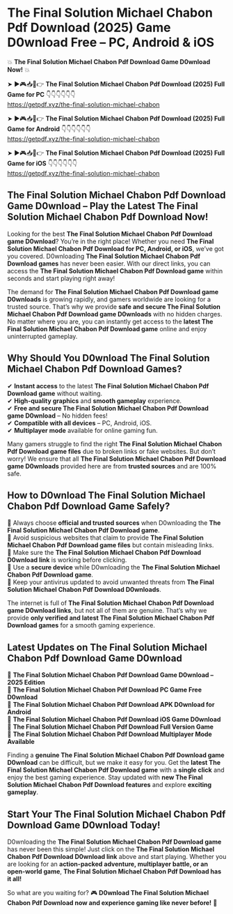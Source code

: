 # The Final Solution Michael Chabon Pdf Download (2025) Game D0wnload Free – PC, Android & iOS

💥 **The Final Solution Michael Chabon Pdf Download Game D0wnload Now!** 💥  

➤ ►🎮📥📱👉 **The Final Solution Michael Chabon Pdf Download (2025) Full Game for PC** 👇👇👇👇👇👇  
https://getpdf.xyz/the-final-solution-michael-chabon  

➤ ►🎮📥📱👉 **The Final Solution Michael Chabon Pdf Download (2025) Full Game for Android** 👇👇👇👇👇👇  
https://getpdf.xyz/the-final-solution-michael-chabon  

➤ ►🎮📥📱👉 **The Final Solution Michael Chabon Pdf Download (2025) Full Game for iOS** 👇👇👇👇👇👇  
https://getpdf.xyz/the-final-solution-michael-chabon  

## The Final Solution Michael Chabon Pdf Download Game D0wnload – Play the Latest The Final Solution Michael Chabon Pdf Download Now!

Looking for the best **The Final Solution Michael Chabon Pdf Download game D0wnload**? You’re in the right place! Whether you need **The Final Solution Michael Chabon Pdf Download for PC, Android, or iOS**, we’ve got you covered. D0wnloading **The Final Solution Michael Chabon Pdf Download games** has never been easier. With our direct links, you can access the **The Final Solution Michael Chabon Pdf Download game** within seconds and start playing right away!  

The demand for **The Final Solution Michael Chabon Pdf Download game D0wnloads** is growing rapidly, and gamers worldwide are looking for a trusted source. That’s why we provide **safe and secure The Final Solution Michael Chabon Pdf Download game D0wnloads** with no hidden charges. No matter where you are, you can instantly get access to the **latest The Final Solution Michael Chabon Pdf Download game** online and enjoy uninterrupted gameplay.  

## **Why Should You D0wnload The Final Solution Michael Chabon Pdf Download Games?**  

✔ **Instant access** to the latest **The Final Solution Michael Chabon Pdf Download game** without waiting.  
✔ **High-quality graphics** and **smooth gameplay** experience.  
✔ **Free and secure The Final Solution Michael Chabon Pdf Download game D0wnload** – No hidden fees!  
✔ **Compatible with all devices** – PC, Android, iOS.  
✔ **Multiplayer mode** available for online gaming fun.  

Many gamers struggle to find the right **The Final Solution Michael Chabon Pdf Download game files** due to broken links or fake websites. But don’t worry! We ensure that all **The Final Solution Michael Chabon Pdf Download game D0wnloads** provided here are from **trusted sources** and are 100% safe.  

## **How to D0wnload The Final Solution Michael Chabon Pdf Download Game Safely?**  

📌 Always choose **official and trusted sources** when D0wnloading the **The Final Solution Michael Chabon Pdf Download game**.  
📌 Avoid suspicious websites that claim to provide **The Final Solution Michael Chabon Pdf Download game files** but contain misleading links.  
📌 Make sure the **The Final Solution Michael Chabon Pdf Download D0wnload link** is working before clicking.  
📌 Use a **secure device** while D0wnloading the **The Final Solution Michael Chabon Pdf Download game**.  
📌 Keep your antivirus updated to avoid unwanted threats from **The Final Solution Michael Chabon Pdf Download D0wnloads**.  

The internet is full of **The Final Solution Michael Chabon Pdf Download game D0wnload links**, but not all of them are genuine. That’s why we provide **only verified and latest The Final Solution Michael Chabon Pdf Download games** for a smooth gaming experience.  

## **Latest Updates on The Final Solution Michael Chabon Pdf Download Game D0wnload**  

🔹 **The Final Solution Michael Chabon Pdf Download Game D0wnload – 2025 Edition**  
🔹 **The Final Solution Michael Chabon Pdf Download PC Game Free D0wnload**  
🔹 **The Final Solution Michael Chabon Pdf Download APK D0wnload for Android**  
🔹 **The Final Solution Michael Chabon Pdf Download iOS Game D0wnload**  
🔹 **The Final Solution Michael Chabon Pdf Download Full Version Game**  
🔹 **The Final Solution Michael Chabon Pdf Download Multiplayer Mode Available**  

Finding a **genuine The Final Solution Michael Chabon Pdf Download game D0wnload** can be difficult, but we make it easy for you. Get the **latest The Final Solution Michael Chabon Pdf Download game** with a **single click** and enjoy the best gaming experience. Stay updated with **new The Final Solution Michael Chabon Pdf Download features** and explore **exciting gameplay**.  

## **Start Your The Final Solution Michael Chabon Pdf Download Game D0wnload Today!**  

D0wnloading the **The Final Solution Michael Chabon Pdf Download game** has never been this simple! Just click on the **The Final Solution Michael Chabon Pdf Download D0wnload link** above and start playing. Whether you are looking for an **action-packed adventure, multiplayer battle, or an open-world game**, **The Final Solution Michael Chabon Pdf Download has it all!**  

So what are you waiting for? 🎮 **D0wnload The Final Solution Michael Chabon Pdf Download now and experience gaming like never before!** 🚀  
